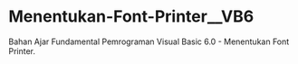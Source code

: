 # Menentukan-Font-Printer__VB6
Bahan Ajar Fundamental Pemrograman Visual Basic 6.0 - Menentukan Font Printer.
